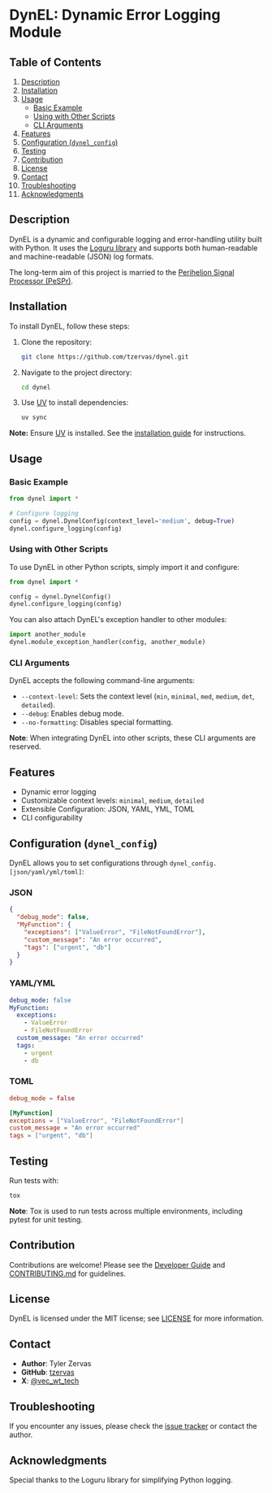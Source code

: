 # DynEL: Dynamic Error Logging Module

## Table of Contents

1. [Description](#description)
2. [Installation](#installation)
3. [Usage](#usage)
    - [Basic Example](#basic-example)
    - [Using with Other Scripts](#using-with-other-scripts)
    - [CLI Arguments](#cli-arguments)
4. [Features](#features)
5. [Configuration (`dynel_config`)](#configuration-dynel_config)
6. [Testing](#testing)
7. [Contribution](#contribution)
8. [License](#license)
9. [Contact](#contact)
10. [Troubleshooting](#troubleshooting)
11. [Acknowledgments](#acknowledgments)

## Description

DynEL is a dynamic and configurable logging and error-handling utility built with Python. It uses the [Loguru library](https://github.com/Delgan/loguru) and supports both human-readable and machine-readable (JSON) log formats.

The long-term aim of this project is married to the [Perihelion Signal Processor (PeSPr)](https://github.com/tzervas/pespr). <!-- Update with actual link if different -->

## Installation

To install DynEL, follow these steps:

1. Clone the repository:
   ```bash
   git clone https://github.com/tzervas/dynel.git
   ```
2. Navigate to the project directory:
   ```bash
   cd dynel
   ```
3. Use [UV](https://docs.astral.sh/uv/) to install dependencies:
   ```bash
   uv sync
   ```

**Note:** Ensure [UV](https://docs.astral.sh/uv/) is installed. See the [installation guide](https://docs.astral.sh/uv/getting-started/installation/) for instructions.

## Usage

### Basic Example

```python
from dynel import *

# Configure logging
config = dynel.DynelConfig(context_level='medium', debug=True)
dynel.configure_logging(config)
```

### Using with Other Scripts

To use DynEL in other Python scripts, simply import it and configure:

```python
from dynel import *

config = dynel.DynelConfig()
dynel.configure_logging(config)
```

You can also attach DynEL's exception handler to other modules:

```python
import another_module
dynel.module_exception_handler(config, another_module)
```

### CLI Arguments

DynEL accepts the following command-line arguments:

- `--context-level`: Sets the context level (`min`, `minimal`, `med`, `medium`, `det`, `detailed`).
- `--debug`: Enables debug mode.
- `--no-formatting`: Disables special formatting.

**Note**: When integrating DynEL into other scripts, these CLI arguments are reserved.

## Features

- Dynamic error logging
- Customizable context levels: `minimal`, `medium`, `detailed`
- Extensible Configuration: JSON, YAML, YML, TOML
- CLI configurability

## Configuration (`dynel_config`)

DynEL allows you to set configurations through `dynel_config.[json/yaml/yml/toml]`:

### JSON

```json
{
  "debug_mode": false,
  "MyFunction": {
    "exceptions": ["ValueError", "FileNotFoundError"],
    "custom_message": "An error occurred",
    "tags": ["urgent", "db"]
  }
}
```

### YAML/YML

```yaml
debug_mode: false
MyFunction:
  exceptions:
    - ValueError
    - FileNotFoundError
  custom_message: "An error occurred"
  tags:
    - urgent
    - db
```

### TOML

```toml
debug_mode = false

[MyFunction]
exceptions = ["ValueError", "FileNotFoundError"]
custom_message = "An error occurred"
tags = ["urgent", "db"]
```

## Testing

Run tests with:

```bash
tox
```

**Note**: Tox is used to run tests across multiple environments, including pytest for unit testing.

## Contribution

Contributions are welcome! Please see the [Developer Guide](docs/devel-docs/developer_guide.md) and [CONTRIBUTING.md](CONTRIBUTING.md) for guidelines.

## License

DynEL is licensed under the MIT license; see [LICENSE](LICENSE) for more information.

## Contact

- **Author**: Tyler Zervas
- **GitHub**: [tzervas](https://github.com/tzervas)
- **X**: [@vec_wt_tech](https://x.com/vec_wt_tech)

## Troubleshooting

If you encounter any issues, please check the [issue tracker](https://github.com/tzervas/dynel/issues) or contact the author.

## Acknowledgments

Special thanks to the Loguru library for simplifying Python logging.
